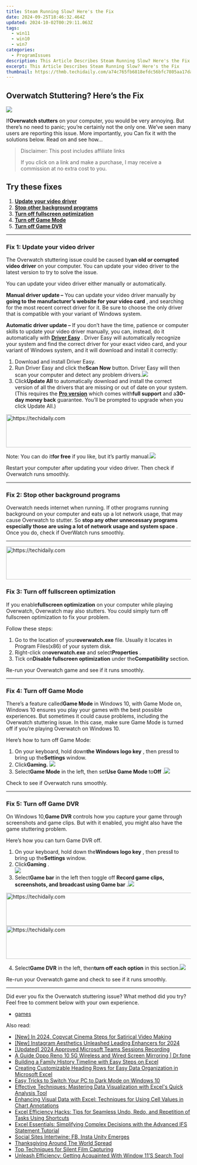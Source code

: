 ```yaml
---
title: Steam Running Slow? Here's the Fix
date: 2024-09-25T18:46:32.464Z
updated: 2024-10-02T00:29:11.063Z
tags:
  - win11
  - win10
  - win7
categories:
  - ProgramIssues
description: This Article Describes Steam Running Slow? Here's the Fix
excerpt: This Article Describes Steam Running Slow? Here's the Fix
thumbnail: https://thmb.techidaily.com/a74c765fb6818efdc56bfc7805aa17daf214ba70cf5906bbca11c158a428c514.jpg
---
```


## Overwatch Stuttering? Here’s the Fix

![](https://images.drivereasy.com/wp-content/uploads/2018/09/img_5ba1b67a45995.jpg)

 If**Overwatch stutters** on your computer, you would be very annoying. But there’s no need to panic; you’re certainly not the only one. We’ve seen many users are reporting this issue. More importantly, you Can fix it with the solutions below. Read on and see how…

>  Disclaimer: This post includes affiliate links
>
>  If you click on a link and make a purchase, I may receive a commission at no extra cost to you.
>

## Try these fixes

1. **[Update your video driver](https://tools.techidaily.com/drivereasy/download/)**
2. **[Stop other background programs](https://tools.techidaily.com/drivereasy/download/)**
3. **[Turn off fullscreen optimization](https://tools.techidaily.com/drivereasy/download/)**
4. **[Turn off Game Mode](https://tools.techidaily.com/drivereasy/download/)**
5. **[Turn off Game DVR](https://tools.techidaily.com/drivereasy/download/)**

---

### Fix 1: Update your video driver

 The Overwatch stuttering issue could be caused by**an old or corrupted video driver** on your computer. You can update your video driver to the latest version to try to solve the issue.

You can update your video driver either manually or automatically.

**Manual driver update –** You can update your video driver manually by **going to the manufacturer’s website for your video card** , and searching for the most recent correct driver for it. Be sure to choose the only driver that is compatible with your variant of Windows system.

**Automatic driver update –** If you don’t have the time, patience or computer skills to update your video driver manually, you can, instead, do it automatically with **[Driver Easy](https://tools.techidaily.com/drivereasy/download/)**  . Driver Easy will automatically recognize your system and find the correct driver for your exact video card, and your variant of Windows system, and it will download and install it correctly:

1. Download and install Driver Easy.
2. Run Driver Easy and click the**Scan Now** button. Driver Easy will then scan your computer and detect any problem drivers.![](https://images.drivereasy.com/wp-content/uploads/2018/09/img_5ba1b9f02530c.jpg)
3. Click**Update All** to automatically download and install the correct version of all the drivers that are missing or out of date on your system. (This requires the **[Pro version](https://tools.techidaily.com/drivereasy/download/)**  which comes with**full support** and a**30-day money back** guarantee. You’ll be prompted to upgrade when you click Update All.)  

<!-- affiliate ads begin -->
<a href="https://aligracehair.sjv.io/c/5597632/1934292/19272" target="_top" id="1934292">
  <img src="//a.impactradius-go.com/display-ad/19272-1934292" border="0" alt="https://techidaily.com" width="728" height="90"/>
</a>
<img height="0" width="0" src="https://aligracehair.sjv.io/i/5597632/1934292/19272" style="position:absolute;visibility:hidden;" border="0" />
<!-- affiliate ads end -->

 Note: You can do it**for free** if you like, but it’s partly manual.![](https://images.drivereasy.com/wp-content/uploads/2018/09/img_5ba1ba333061d.jpg)

 Restart your computer after updating your video driver. Then check if Overwatch runs smoothly.

---

### Fix 2: Stop other background programs

 Overwatch needs internet when running. If other programs running background on your computer and eats up a lot network usage, that may cause Overwatch to stutter. So **stop any other unnecessary programs especially those are using a lot of network usage and system space** . Once you do, check if OverWatch runs smoothly.

---

<!-- affiliate ads begin -->
<a href="https://appsumo.8odi.net/c/5597632/2123727/7443" target="_top" id="2123727">
  <img src="//a.impactradius-go.com/display-ad/7443-2123727" border="0" alt="https://techidaily.com" width="728" height="90"/>
</a>
<img height="0" width="0" src="https://appsumo.8odi.net/i/5597632/2123727/7443" style="position:absolute;visibility:hidden;" border="0" />
<!-- affiliate ads end -->

### Fix 3: Turn off fullscreen optimization

 If you enable**fullscreen optimization** on your computer while playing Overwatch, Overwatch may also stutters. You could simply turn off fullscreen optimization to fix your problem.

Follow these steps:

1. Go to the location of your**overwatch.exe** file. Usually it locates in Program Files(x86) of your system disk.
2. Right-click on**overwatch.exe** and select**Properties** .
3. Tick on**Disable fullscreen optimization** under the**Compatibility** section.

Re-run your Overwatch game and see if it runs smoothly.

---

### Fix 4: Turn off Game Mode

 There’s a feature called**Game Mode** in Windows 10, with Game Mode on, Windows 10 ensures you play your games with the best possible experiences. But sometimes it could cause problems, including the Overwatch stuttering issue. In this case, make sure Game Mode is turned off if you’re playing Overwatch on Windows 10.

Here’s how to turn off Game Mode:

1. On your keyboard, hold down**the Windows logo key** , then press**I** to bring up the**Settings** window.
2. Click**Gaming.** ![](https://images.drivereasy.com/wp-content/uploads/2018/09/img_5ba1bc6f7ccca.jpg)
3. Select**Game Mode** in the left, then set**Use Game Mode** to**Off** .![](https://images.drivereasy.com/wp-content/uploads/2018/09/img_5ba1bdd00abb4.jpg)

Check to see if Overwatch runs smoothly.

---

### Fix 5: Turn off Game DVR

 On Windows 10,**Game DVR** controls how you capture your game through screenshots and game clips. But with it enabled, you might also have the game stuttering problem.

Here’s how you can turn Game DVR off.

1. On your keyboard, hold down the**Windows logo key** , then press**I** to bring up the**Settings** window.
2. Click**Gaming** .  
![](https://images.drivereasy.com/wp-content/uploads/2018/09/img_5ba1bc6f7ccca.jpg)
3. Select**Game bar** in the left then toggle off **Record game clips, screenshots, and broadcast using Game bar** .![](https://images.drivereasy.com/wp-content/uploads/2018/09/img_5ba1be60bd72d.jpg)

<!-- affiliate ads begin -->
<a href="https://ephamedtechinc.pxf.io/c/5597632/2145009/26400" target="_top" id="2145009">
  <img src="//a.impactradius-go.com/display-ad/26400-2145009" border="0" alt="https://techidaily.com" width="728" height="90"/>
</a>
<img height="0" width="0" src="https://ephamedtechinc.pxf.io/i/5597632/2145009/26400" style="position:absolute;visibility:hidden;" border="0" />
<!-- affiliate ads end -->

<!-- affiliate ads begin -->
<a href="https://appsumo.8odi.net/c/5597632/2151893/7443" target="_top" id="2151893">
  <img src="//a.impactradius-go.com/display-ad/7443-2151893" border="0" alt="https://techidaily.com" width="728" height="90"/>
</a>
<img height="0" width="0" src="https://appsumo.8odi.net/i/5597632/2151893/7443" style="position:absolute;visibility:hidden;" border="0" />
<!-- affiliate ads end -->

4. Select**Game DVR** in the left, then**turn off each option** in this section.![](https://images.drivereasy.com/wp-content/uploads/2018/09/img_5ba1bee7c51a7.jpg)

Re-run your Overwatch game and check to see if it runs smoothly.

---

 Did ever you fix the Overwatch stuttering issue? What method did you try? Feel free to comment below with your own experience.

* [games](https://tools.techidaily.com/drivereasy/download/)

<ins class="adsbygoogle"
     style="display:block"
     data-ad-format="autorelaxed"
     data-ad-client="ca-pub-7571918770474297"
     data-ad-slot="1223367746"></ins>

<ins class="adsbygoogle"
     style="display:block"
     data-ad-client="ca-pub-7571918770474297"
     data-ad-slot="8358498916"
     data-ad-format="auto"
     data-full-width-responsive="true"></ins>

<span class="atpl-alsoreadstyle">Also read:</span>
<div><ul>
<li><a href="https://facebook-video-share.techidaily.com/new-in-2024-copycat-cinema-steps-for-satirical-video-making/"><u>[New] In 2024, Copycat Cinema Steps for Satirical Video Making</u></a></li>
<li><a href="https://instagram-video-recordings.techidaily.com/new-instagram-aesthetics-unleashed-leading-enhancers-for-2024/"><u>[New] Instagram Aesthetics Unleashed Leading Enhancers for 2024</u></a></li>
<li><a href="https://on-screen-recording.techidaily.com/updated-2024-approved-microsoft-teams-sessions-recording/"><u>[Updated] 2024 Approved Microsoft Teams Sessions Recording</u></a></li>
<li><a href="https://screen-mirror.techidaily.com/a-guide-oppo-reno-10-5g-wireless-and-wired-screen-mirroring-drfone-by-drfone-android/"><u>A Guide Oppo Reno 10 5G Wireless and Wired Screen Mirroring | Dr.fone</u></a></li>
<li><a href="https://win-solutions.techidaily.com/building-a-family-history-timeline-with-easy-steps-on-excel/"><u>Building a Family History Timeline with Easy Steps on Excel</u></a></li>
<li><a href="https://win-solutions.techidaily.com/creating-customizable-heading-rows-for-easy-data-organization-in-microsoft-excel/"><u>Creating Customizable Heading Rows for Easy Data Organization in Microsoft Excel</u></a></li>
<li><a href="https://win-solutions.techidaily.com/easy-tricks-to-switch-your-pc-to-dark-mode-on-windows-10/"><u>Easy Tricks to Switch Your PC to Dark Mode on Windows 10</u></a></li>
<li><a href="https://win-solutions.techidaily.com/effective-techniques-mastering-data-visualization-with-excels-quick-analysis-tool/"><u>Effective Techniques: Mastering Data Visualization with Excel's Quick Analysis Tool</u></a></li>
<li><a href="https://win-solutions.techidaily.com/enhancing-visual-data-with-excel-techniques-for-using-cell-values-in-chart-annotations/"><u>Enhancing Visual Data with Excel: Techniques for Using Cell Values in Chart Annotations</u></a></li>
<li><a href="https://win-solutions.techidaily.com/excel-efficiency-hacks-tips-for-seamless-undo-redo-and-repetition-of-tasks-using-shortcuts/"><u>Excel Efficiency Hacks: Tips for Seamless Undo, Redo, and Repetition of Tasks Using Shortcuts</u></a></li>
<li><a href="https://win-solutions.techidaily.com/excel-essentials-simplifying-complex-decisions-with-the-advanced-ifs-statement-tutorial/"><u>Excel Essentials: Simplifying Complex Decisions with the Advanced IFS Statement Tutorial</u></a></li>
<li><a href="https://facebook.techidaily.com/social-sites-intertwine-fb-insta-unity-emerges/"><u>Social Sites Intertwine: FB, Insta Unity Emerges</u></a></li>
<li><a href="https://mondly-stories.techidaily.com/thanksgiving-around-the-world-spread/"><u>Thanksgiving Around The World Spread</u></a></li>
<li><a href="https://digital-screen-recording.techidaily.com/top-techniques-for-silent-film-capturing/"><u>Top Techniques for Silent Film Capturing</u></a></li>
<li><a href="https://win11.techidaily.com/unleash-efficiency-getting-acquainted-with-window-11s-search-tool/"><u>Unleash Efficiency: Getting Acquainted With Window 11’S Search Tool</u></a></li>
</ul></div>

